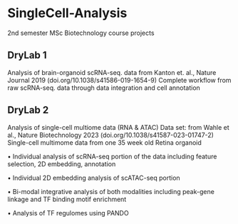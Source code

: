 # SingleCell-Analysis
2nd semester MSc Biotechnology course projects

## DryLab 1
Analysis of brain-organoid scRNA-seq. data from Kanton et. al., Nature Journal 2019 (doi.org/10.1038/s41586-019-1654-9)
Complete workflow from raw scRNA-seq. data through data integration and cell annotation

## DryLab 2
Analysis of single-cell multiome data (RNA & ATAC)
Data set: from Wahle et al., Nature Biotechnology 2023 (doi.org/10.1038/s41587-023-01747-2) 
Single-cell multimome data from one 35 week old Retina organoid

• Individual analysis of scRNA-seq portion of the data including feature selection, 2D embedding, annotation

• Individual 2D embedding analysis of scATAC-seq portion

• Bi-modal integrative analysis of both modalities including peak-gene linkage and TF binding motif enrichment

• Analysis of TF regulomes using PANDO

